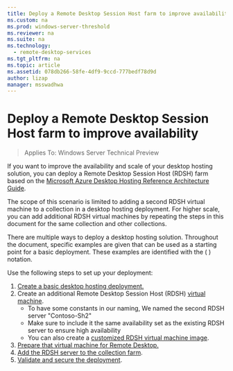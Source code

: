 ```yaml
---
title: Deploy a Remote Desktop Session Host farm to improve availability
ms.custom: na
ms.prod: windows-server-threshold
ms.reviewer: na
ms.suite: na
ms.technology: 
  - remote-desktop-services
ms.tgt_pltfrm: na
ms.topic: article
ms.assetid: 078db266-58fe-4df9-9ccd-777bedf78d9d
author: lizap
manager: msswadhwa
---
```

# Deploy a Remote Desktop Session Host farm to improve availability

>Applies To: Windows Server Technical Preview

If you want to improve the availability and scale of your desktop hosting solution, you can deploy a Remote Desktop Session Host (RDSH) farm based on the [Microsoft Azure Desktop Hosting Reference Architecture Guide](Desktop-Hosting-Reference-Architecture.md).   
  
The scope of this scenario is limited to adding a second RDSH virtual machine to a collection in a desktop hosting deployment. For higher scale, you can add additional RDSH virtual machines by repeating the steps in this document for the same collection and other collections.   
  
There are multiple ways to deploy a desktop hosting solution. Throughout the document, specific examples are given that can be used as a starting point for a basic deployment. These examples are identified with the ( ) notation.   
  
Use the following steps to set up your deployment:  
  
1. [Create a basic desktop hosting deployment.](Deploy-a-basic-desktop-hosting-environment-using-Azure-IaaS.md)  
2. Create an additional Remote Desktop Session Host (RDSH) [virtual machine](https://azure.microsoft.com/documentation/articles/virtual-machines-windows-hero-tutorial/).
    - To have some constants in our naming, We named the second RDSH server "Contoso-Sh2"
    - Make sure to include it the same availability set as the existing RDSH server to ensure high availability  
    - You can also create a [customized RDSH virtual machine image](https://azure.microsoft.com/documentation/articles/virtual-machines-windows-upload-image/).  
3. [Prepare that virtual machine for Remote Desktop.](Prepare-the-RDSH-virtual-machine.md)  
4. [Add the RDSH server to the collection farm](Add-the-RDSH-server-to-the-collection-farm.md).  
5. [Validate and secure the deployment](Validate-and-secure-your-remote-desktop-deployment.md).  


